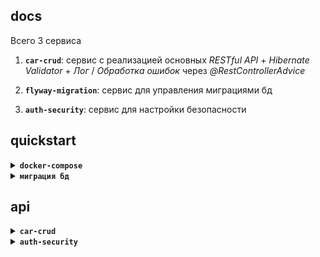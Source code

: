 ## docs

Всего 3 сервиса

1. **`car-crud`**: сервис с реализацией основных _RESTful API_ + _Hibernate Validator_ + _Лог_ / _Обработка ошибок_ через _@RestControllerAdvice_

2. **`flyway-migration`**: сервис для управления миграциями бд
   
3. **`auth-security`**: сервис для настройки безопасности
    

## quickstart

<details>
  <summary><b><code>docker-compose</code></b></summary>

1. Запуситите `docker-compose.yaml` 

    ![img_1.png](img_1.png)

2. Подключитесь к бд через `DataGrip` (`IntelliJ IDEA Ultimate`)

    ![img.png](img.png)

    </details>

</details>


<details>
  <summary><b><code>миграция бд</code></b></summary>

1. Запустите сервис `flyway-migration` (`FlywayMigration.class`)
2. В `resources/db/migration` определены версии миграции бд

    ![img_2.png](img_2.png)

    Где определена таблица `Cars`:
    ```postgresql
    CREATE TABLE cars (
         id UUID PRIMARY KEY DEFAULT gen_random_uuid(),
         make VARCHAR(255) NOT NULL,
         model VARCHAR(255) NOT NULL,
         year INT NOT NULL,
         price NUMERIC NOT NULL,
         vin VARCHAR(17) NOT NULL UNIQUE
    );
    
    -- нужно для gen_random_uuid()
    CREATE EXTENSION IF NOT EXISTS pgcrypto;
    ```
      
    И в которых определены `init` значения:
    ```postgresql
    INSERT INTO cars (make, model, year, price, vin)
    VALUES
            ('Toyota', 'Corolla', 1991, 20000.50, '1HGBH41JXMN109186'),
            ('Hyundai', 'Elantra', 2024, 15000.00, '1FADP3F29JL235973'),
            ('Honda', 'Civic', 2021, 22000.75, '19XFC1F56GE200815'),
            ('BMW', 'X5', 2015, 35000.30, '5UXKR6C59K0W97452'),
            ('Audi', 'A4', 2000, 27000.90, 'WAUZVAFB5CN071113');
    ```

</details>





## api

<details>
  <summary><b><code>car-crud</code></b></summary>

1. <details>

    <summary>GET /cars</summary>
    
    **_Request:_**

      ```
      http://localhost:8080/car-crud/api/cars
      ```

    **_Response:_**
    
    ```yaml
    [
        {
            "id": "ad118fab-767c-4762-a0f4-d2197123c9f9",
            "make": "Toyota",
            "model": "Corolla",
            "year": 1991,
            "price": 20000.5,
            "vin": "1HGBH41JXMN109186"
        },
        {
            "id": "dc0265a0-5b7a-4cb7-985b-7801edfe3696",
            "make": "Hyundai",
            "model": "Elantra",
            "year": 2024,
            "price": 15000.0,
            "vin": "1FADP3F29JL235973"
        },
        {
            "id": "1cf3c9c8-c722-41a6-b7a3-2dc5b591c20a",
            "make": "Honda",
            "model": "Civic",
            "year": 2021,
            "price": 22000.75,
            "vin": "19XFC1F56GE200815"
        },
        {
            "id": "4f4f9ae2-e76c-43fe-bedf-dfd061a31696",
            "make": "BMW",
            "model": "X5",
            "year": 2015,
            "price": 35000.3,
            "vin": "5UXKR6C59K0W97452"
        },
        {
            "id": "60ee985f-9b3c-48d6-96a9-761a1924b22b",
            "make": "Audi",
            "model": "A4",
            "year": 2000,
            "price": 27000.9,
            "vin": "WAUZVAFB5CN071113"
        },
        {
            "id": "a8c94763-7bd8-422c-9d1a-29521bf46e71",
            "make": "updated",
            "model": "updated",
            "year": 2024,
            "price": 20000.5,
            "vin": "1HGBH41JXMN109181"
        },
        {
            "id": "98c7f549-b6d6-4ce3-9280-b4675651f15a",
            "make": "new_test",
            "model": "new_test",
            "year": 1886,
            "price": 20000.5,
            "vin": "1HGBH41JXMN109182"
        }
    ]
    ```

    </details>



2. <details>

    <summary>GET /cars/{id}</summary>

   **_Request:_**

      ```
      http://localhost:8080/car-crud/api/cars/ad118fab-767c-4762-a0f4-d2197123c9f9
      ```
   
      >  `ad118fab-767c-4762-a0f4-d2197123c9f9` id от  init записей при миграции в бд

   **_Response:_**

    ```yaml
    {
        "id": "ad118fab-767c-4762-a0f4-d2197123c9f9",
        "make": "Toyota",
        "model": "Corolla",
        "year": 1991,
        "price": 20000.5,
        "vin": "1HGBH41JXMN109186"
    }
    ```

    </details>



3. <details>

    <summary>POST /cars</summary>

   **_Request:_**

      ```
      http://localhost:8080/car-crud/api/cars
      ```

    ```yaml
    {
        "make": "test",
        "model": "test",
        "year": 2000,
        "price": 100.0,
        "vin": "A0000000000000001"
    }
    ```

   **_Response:_**

    ```yaml
    successfully saved
    ```

    </details>



4. <details>

    <summary>PUT /cars/{id}</summary>

   **_Request:_**

      ```
      http://localhost:8080/car-crud/api/cars/{подставьте id от элемента добавленного через POST}
      ```

    ```yaml
    {
        "make": "update",
        "model": "update",
        "year": 2000,
        "price": 100.0,
        "vin": "A0000000000000002"
    }
    ```

   **_Response:_**

    ```yaml
    successfully updated
    ```

    </details>



5. <details>

    <summary>DELETE /cars/{id}</summary>

   **_Request:_**

      ```
      http://localhost:8080/car-crud/api/cars/{подставьте id от элемента добавленного через POST}
      ```

   **_Response:_**

    ```yaml
    successfully deleted
    ```

    </details>

</details>


<details>
  <summary><b><code>auth-security</code></b></summary>

1. <details>

    <summary>POST /log-up</summary>

   **_Request:_**

      ```
      http://localhost:8080/auth-security/api/log-up
      ```

   **_Response:_**

    ```yaml

    ```

    </details>



2. <details>

    <summary>POST /log-in</summary>

   **_Request:_**

      ```
      http://localhost:8080/auth-security/api/log-in
      ```

   **_Response:_**

    ```yaml
    
    ```

    </details>

</details>
